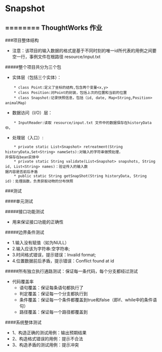 # Snapshot
========
ThoughtWorks 作业
--------


###项目整体结构

   * 注意：该项目的输入数据的格式是基于不同时刻的唯一id所代表的用例之间要空一行，事例文件在根路径 resource/input.txt

#####整个项目共分为三个包

* 实体层（包括三个实体）： 
```
    * class Point:定义了坐标的结构,包含两个变量<x,y>
    * class Position:对Point的封装，包括上次的位置和当前的位置
    * class Snapshot:记录快照信息，包括（id, date, Map<String,Position> animalMap）
```
* 数据访问（I/O）层：
```
    * InputReader:读取 resource/input.txt 文件中的数据保存在historyData中。
```
* 处理层（入口）:
```
    * private static List<Snapshot> retreatment(String historyData,Set<String> nameSets):对输入的字符串做预处理，
并保存在bean实体中
    * private static String validate(List<Snapshot> snapshots, String id, List<String> names)：验证传入的输入数
据内容是否前后矛盾
    * public static String getSnapShot(String historyData, String id)：处理函数，负责获取动物的分布快照
```
    
###测试

####单元测试

#####接口功能测试
* 用来保证接口功能的正确性

#####边界条件测试
* 1.输入没有赋值（如为NULL）
* 2.输入应该为字符串:空字符串;
* 3.时间格式错误，提示错误：Invalid format;
* 4.位置数据前后矛盾，提示错误：Conflict found at id

#####所有独立执行通路测试：保证每一条代码，每个分支都经过测试
* 代码覆盖率
    * 语句覆盖：保证每条语句都执行了<br>
    * 判定覆盖：保证每一个分支都执行到<br>
    * 条件覆盖：保证每一个条件都覆盖到true和false（即if、while中的条件语句）<br>
    * 路径覆盖：保证每一个路径都覆盖到<br>

####系统整体测试
* 1、构造正确的测试用例：输出预期结果
* 2、构造格式错误的用例：提示不合法
* 3、构造矛盾的测试用例：提示冲突

